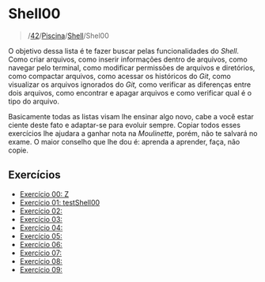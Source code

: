 # Shell00

> /[42](https://github.com/rgrmra/42)/[Piscina](https://github.com/rgrmra/42/Piscina)/[Shell](https:/github.com/rgrmra/42/Piscina/Shell)/Shel00

O objetivo dessa lista é te fazer buscar pelas funcionalidades do _Shell_. Como criar arquivos, como inserir informações dentro de arquivos, como navegar pelo terminal, como modificar permissões de arquivos e diretórios, como compactar arquivos, como acessar os históricos do _Git_, como visualizar os arquivos ignorados do _Git,_ como verificar as diferenças entre dois arquivos, como encontrar e apagar arquivos e como verificar qual é o tipo do arquivo.

Basicamente todas as listas visam lhe ensinar algo novo, cabe a você estar ciente deste fato e adaptar-se para evoluir sempre. Copiar todos esses exercícios lhe ajudara a ganhar nota na _Moulinette_, porém, não te salvará no exame. O maior conselho que lhe dou é: aprenda a aprender, faça, não copie.



## Exercícios

- [Exercício 00: Z](./ex00/)
- [Exercício 01: testShell00](./ex01/)
- [Exercício 02:]()
- [Exercício 03:]()
- [Exercício 04:]()
- [Exercício 05:]()
- [Exercício 06:]()
- [Exercício 07:]()
- [Exercício 08:]()
- [Exercício 09:]()
